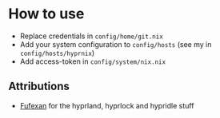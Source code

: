 # How to use

* Replace credentials in `config/home/git.nix`
* Add your system configuration to `config/hosts` (see my in `config/hosts/hyprnix`)
* Add access-token in `config/system/nix.nix`

## Attributions

* [Fufexan](https://github.com/fufexan/dotfiles) for the hyprland, hyprlock and hypridle stuff
